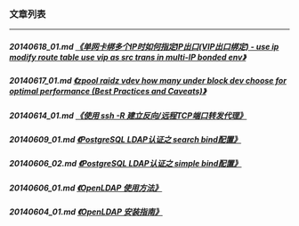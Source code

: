 ### 文章列表  
----  
##### 20140618_01.md   [《单网卡绑多个IP时如何指定IP出口(VIP出口绑定) - use ip modify route table use vip as src trans in multi-IP bonded env》](20140618_01.md)  
##### 20140617_01.md   [《zpool raidz vdev how many under block dev choose for optimal performance (Best Practices and Caveats)》](20140617_01.md)  
##### 20140614_01.md   [《使用 ssh -R 建立反向/远程TCP端口转发代理》](20140614_01.md)  
##### 20140609_01.md   [《PostgreSQL LDAP认证之 search bind配置》](20140609_01.md)  
##### 20140606_02.md   [《PostgreSQL LDAP认证之 simple bind配置》](20140606_02.md)  
##### 20140606_01.md   [《OpenLDAP 使用方法》](20140606_01.md)  
##### 20140604_01.md   [《OpenLDAP 安装指南》](20140604_01.md)  
